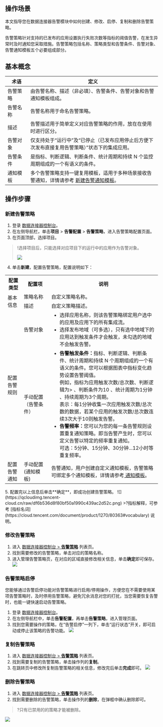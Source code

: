 ## 操作场景

本文指导您在数据连接器告警模块中如何创建、修改、启停、复制和删除告警策略。

告警策略针对支持的已发布的应用设置执行失败次数等指标的阈值告警，在发生异常时及时通知您采取措施。告警策略包括名称、策略类型和告警条件、告警对象、告警通知模板五个必要组成部分。

## 基本概念

<table>
<thead>
<tr>
<th width="15%">术语</th>
<th width="85%">定义</th>
</tr>
</thead>
<tbody><tr>
<td width="15%">告警策略</td>
<td width="85%">由告警名称、描述（非必填）、告警条件、告警对象和告警通知模板组成。</td>
</tr>
<tr>
<td>告警名称</td>
<td>告警名称用于命名告警策略。</td>
</tr>
<tr>
<td>描述</td>
<td>告警描述用于简单定义对应告警策略的作用，放在在使用时进行区分。</td>
</tr>
<tr>
<td>告警对象</td>
<td>仅支持处于“运行中”及“已停止（已发布应用停止后方便下次发布直接复用告警策略）”状态下的集成应用。</td>
</tr>
<tr>
<td>告警条件</td>
<td>是指标、判断逻辑、判断条件、统计周期和持续 N 个监控周期组成的一个有语义的条件。</td>
</tr>  
<tr>
<td>通知模板</td>
 <td>多个告警策略支持一键复用模板，适用于多种场景接收告警通知，详情请参考 <a href="https://cloud.tencent.com/document/product/1270/80370#new">新建告警通知模板</a>。</td>
</tr>
</tbody></table>



## 操作步骤

### 新建告警策略

1. 登录 [数据连接器控制台](https://ipaas.cloud.tencent.com/alarm)。
2. 在左侧导航栏，单击**项目** > **告警配置** > **告警策略**，进入告警策略配置页面。
3. 在页面顶部，选择项目。
> !选择项目后，只能选择对应项目下的运行中的应用作为告警对象。
>
> ![](https://qcloudimg.tencent-cloud.cn/raw/c5df73def180cdf0e527f213b709a4df.png)
4. 单击**新建**，配置告警策略，配置说明如下：
<table>
  <tr>
    <th>配置类型</th>
    <th width="18%">配置项</th>
    <th>说明</th>
  </tr>
  <tr>
    <td  rowspan="2"> 基本信息</td>
    <td>策略名称</td>
    <td>自定义策略名称。</td>
  </tr>
  <tr>
    <td>描述</td>
    <td>自定义策略描述。</td>
  </tr>
  <tr>
    <td rowspan="2">配置告警规则</td>
    <td>告警对象</td>
    <td>
		<ul style="margin:0;">
	 <li>选择应用名称，则该告警策略绑定用户选中的应用及应用下的所有集成流。
	  <li>选择发布地域（可多选），只有选中地域下的应用达到触发条件才会触发，未勾选的地域不会触发告警。
		</ul>
		</td>
				<tr>
    <td>手动配置<br>（告警条件）</td>
    <td>
      <ul style="margin:0;">
        <li><b>告警触发条件：</b>指标、判断逻辑、判断条件、统计周期和持续 N 个周期组成的一个有语义的条件。您可以根据图表中指标变化趋势设置告警阈值。<br>例如，指标为应用触发次数/总次数、判断逻辑为> 、判断条件为10 、统计周期为1分钟 、持续周期为3个周期。<br>表示：每1分钟收集一次应用触发次数/总次数的数据，若某个应用的触发次数/总次数连续3次大于10则触发告警。
        </li>   
    <li><b>告警频率：</b>您可以为您的每一条告警规则设置重复通知策略。即当告警产生时，您可以定义告警以特定的频率重复通知。<br>可选：5分钟、15分钟、30分钟...12小时等重复频率。
      </ul></td>
			 </tr>
   <tr>
        <td >配置告警通知</td>
				  <td>手动配置</br>(通知模板)</td>
        <td>告警通知，用户创建自定义通知模板，告警策略可绑定多个通知模板，详情请参考<a href="https://cloud.tencent.com/document/product/1270/80370"> 通知模板</a>。</li></td>
    </tr>
</table>
5. 配置完以上信息后单击**确定**，即成功创建告警策略。
   ![](https://qcloudimg.tencent-cloud.cn/raw/df6b536d8f80bf50a1990c439ac2d52c.png)
>?指标解释，可参考 [指标名词](https://cloud.tencent.com/document/product/1270/80363#vocabulary) 说明。

### 修改告警策略

1. 进入 [数据连接器控制台 > **告警策略**](https://ipaas.cloud.tencent.com/alarm) 列表页。
2. 找到需要修改的告警策略，单击对应的策略名称。
3. 进入管理告警策略页，在对应的区域直接修改相关信息，单击**确定**即可保存。
   ![](https://qcloudimg.tencent-cloud.cn/raw/5ca22eb0d1a298097e9deec6525203d0.png)

### 告警策略启停

您能够通过告警启停功能对告警策略进行启用/停用操作，方便您在不需要使用某项告警策略时，及时停用告警策略，避免冗余消息对您的打扰，当您需要恢复告警时，也能一键快速启动告警策略。 

1. 登录 [数据连接器控制台](https://ipaas.cloud.tencent.com/alarm)。
2. 在左侧导航栏中，单击**告警配置**，再单击**告警策略**，进入管理页面。
3. 找到您需要操作的策略，在“告警启停”一列下，单击“运行状态”开关，即可启动或停止该策略的告警功能。
   ![](https://qcloudimg.tencent-cloud.cn/raw/4948719954961686d4aa2b19b9eca2fc.png)

### 复制告警策略

1. 进入 [数据连接器控制台 > **告警策略**](https://ipaas.cloud.tencent.com/alarm) 列表页。
2. 找到需要复制的告警策略，单击操作列的**复制**。
3. 在跳转页中修改所复制告警策略的相关信息，修改完后单击**完成**即可。
   ![](https://qcloudimg.tencent-cloud.cn/raw/c0f428ceec9b0899edb1bf8f5271256f.png)

### 删除告警策略

1. 进入 [数据连接器控制台 > **告警策略**](https://ipaas.cloud.tencent.com/alarm) 列表页。
2. 找到需要删除的告警策略，单击操作列的**删除**，在弹框中确认删除即可。
> ?只有已禁用的的策略才能被删除。
>
![](https://qcloudimg.tencent-cloud.cn/raw/f5e466f4a0b923371abc4b5bffdca6bf.png)
